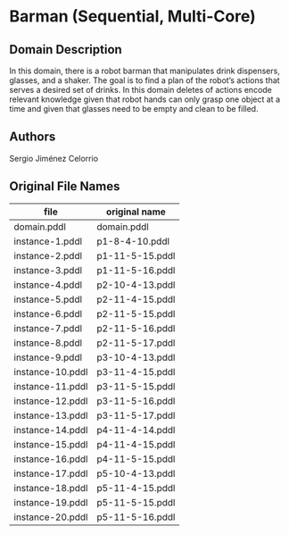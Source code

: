 # Barman (Sequential, Multi-Core)

## Domain Description

In this domain, there is a robot barman that manipulates drink dispensers, glasses, and a shaker.
The goal is to find a plan of the robot’s actions that serves a desired set of drinks.
In this domain deletes of actions encode relevant knowledge given that robot hands can only grasp one object at a time and given that glasses need to be empty and clean to be filled.

## Authors

Sergio Jiménez Celorrio

## Original File Names

| file             | original name   |
|------------------|-----------------|
| domain.pddl      | domain.pddl     |
| instance-1.pddl  | p1-8-4-10.pddl  |
| instance-2.pddl  | p1-11-5-15.pddl |
| instance-3.pddl  | p1-11-5-16.pddl |
| instance-4.pddl  | p2-10-4-13.pddl |
| instance-5.pddl  | p2-11-4-15.pddl |
| instance-6.pddl  | p2-11-5-15.pddl |
| instance-7.pddl  | p2-11-5-16.pddl |
| instance-8.pddl  | p2-11-5-17.pddl |
| instance-9.pddl  | p3-10-4-13.pddl |
| instance-10.pddl | p3-11-4-15.pddl |
| instance-11.pddl | p3-11-5-15.pddl |
| instance-12.pddl | p3-11-5-16.pddl |
| instance-13.pddl | p3-11-5-17.pddl |
| instance-14.pddl | p4-11-4-14.pddl |
| instance-15.pddl | p4-11-4-15.pddl |
| instance-16.pddl | p4-11-5-15.pddl |
| instance-17.pddl | p5-10-4-13.pddl |
| instance-18.pddl | p5-11-4-15.pddl |
| instance-19.pddl | p5-11-5-15.pddl |
| instance-20.pddl | p5-11-5-16.pddl |
